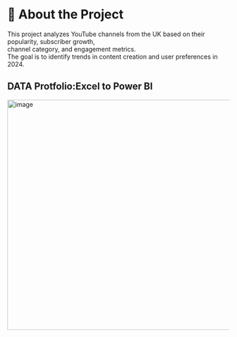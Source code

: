 # 📖 About the Project

This project analyzes YouTube channels from the UK based on their popularity, subscriber growth,  
channel category, and engagement metrics.  
The goal is to identify trends in content creation and user preferences in 2024.

## DATA Protfolio:Excel to Power BI
<img width="830" height="520" alt="image" src="https://github.com/user-attachments/assets/825b0b21-52b3-482e-bc12-8671a4e4bbb8" />
